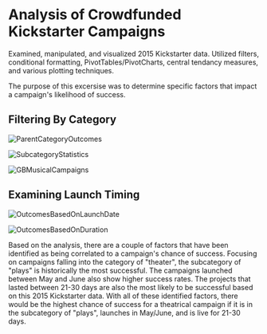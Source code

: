 # Analysis of Crowdfunded Kickstarter Campaigns
Examined, manipulated, and visualized 2015 Kickstarter data. Utilized filters, conditional formatting, PivotTables/PivotCharts, central tendancy measures, and various plotting techniques.

The purpose of this excersise was to determine specific factors that impact a campaign's likelihood of success.

## Filtering By Category 
![ParentCategoryOutcomes](https://user-images.githubusercontent.com/32782443/65636267-d4376780-df96-11e9-853d-dbac204b0aad.png)

![SubcategoryStatistics](https://user-images.githubusercontent.com/32782443/65636312-e3b6b080-df96-11e9-8878-980601ecb2ab.png)

![GBMusicalCampaigns](https://user-images.githubusercontent.com/32782443/65636802-e1088b00-df97-11e9-9dac-5bee47286710.png)

## Examining Launch Timing
![OutcomesBasedOnLaunchDate](https://user-images.githubusercontent.com/32782443/65636320-e74a3780-df96-11e9-8163-1e4f26fac923.png)

![OutcomesBasedOnDuration](https://user-images.githubusercontent.com/32782443/65641604-14e8ae00-dfa2-11e9-9518-cd42f30eecdc.png)

Based on the analysis, there are a couple of factors that have been identified as being correlated to a campaign's chance of success. Focusing on campaigns falling into the category of "theater", the subcategory of "plays" is historically the most successful. The campaigns launched between May and June also show higher success rates. The projects that lasted between 21-30 days are also the most likely to be successful based on this 2015 Kickstarter data. With all of these identified factors, there would be the highest chance of success for a theatrical campaign if it is in the subcategory of "plays", launches in May/June, and is live for 21-30 days.  
